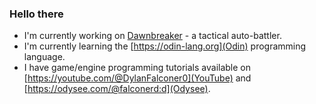 ### Hello there

- I'm currently working on [Dawnbreaker](https://dylanfalconer.com/dawnbreaker-devlog-01.html) - a tactical auto-battler.
- I'm currently learning the [https://odin-lang.org](Odin) programming language.
- I have game/engine programming tutorials available on [https://youtube.com/@DylanFalconer0](YouTube) and [https://odysee.com/@falconerd:d](Odysee).
